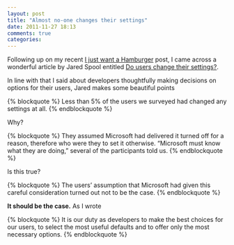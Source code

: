 ```yaml
---
layout: post
title: "Almost no-one changes their settings"
date: 2011-11-27 18:13
comments: true
categories: 
---
```


Following up on my recent [I just want a Hamburger](http://hiltmon.com/blog/2011/11/25/i-just-want-a-hamburger/) post, I came across a wonderful article by Jared Spool entitled [Do users change their settings?](http://www.uie.com/brainsparks/2011/09/14/do-users-change-their-settings/).

In line with that I said about developers thoughtfully making decisions on options for their users, Jared makes some beautiful points

{% blockquote %}
Less than 5% of the users we surveyed had changed any settings at all.
{% endblockquote %}

Why?

{% blockquote %}
They assumed Microsoft had delivered it turned off for a reason, therefore who were they to set it otherwise. “Microsoft must know what they are doing,” several of the participants told us.
{% endblockquote %}

Is this true?

{% blockquote %}
The users’ assumption that Microsoft had given this careful consideration turned out not to be the case.
{% endblockquote %}

**It should be the case.**  As I wrote

{% blockquote %}
It is our duty as developers to make the best choices for our users, to select the most useful defaults and to offer only the most necessary options.
{% endblockquote %}
